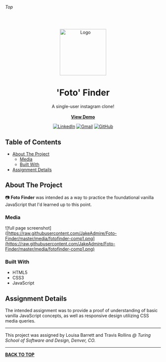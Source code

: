 ###### Top

<br />
<p align="center">
  <a href="https://github.com/JakeAdmire/Static-Composition-2">
    <img src="https://user-images.githubusercontent.com/44077214/71313511-ec345100-23f6-11ea-8111-8bd5f5a0c108.png" alt="Logo" width="150" height="150">
  </a>
  <h1 align="center">'Foto' Finder</h1>
  <p align="center">
    A single-user instagram clone!
    <br />
    <br />
    <b><a href="https://jakeadmire.github.io/Foto-Finder">View Demo</a></b>
  </p>
</p>
<div align="center">

[![LinkedIn][linkedin-shield]][linkedin-url] [![Gmail][gmail-shield]][gmail-url] [![GitHub][github-shield]][github-url]
</div>

## Table of Contents

- [About The Project](#About-The-Project)
  - [Media](#Media)
  - [Built With](#Built-With)
- [Assignment Details](#Assignment-Details)

## About The Project

:camera: **Foto Finder** was intended as a way to practice the foundational vanilla JavaScript that I'd learned up to this point.


### Media

![full page screenshot]([https://raw.githubusercontent.com/JakeAdmire/Foto-Finder/master/media/fotofinder-comp1.png](https://raw.githubusercontent.com/JakeAdmire/Foto-Finder/master/media/fotofinder-comp1.png)

### Built With

- HTML5
- CSS3 
- JavaScript

## Assignment Details

The intended assignment was to provide a proof of understanding of basic vanilla JavaScript concepts, as well as responsive design utilizing CSS media queries. 

---

This project was assigned by Louisa Barrett and Travis Rollins 
_@ Turing School of Software and Design, Denver, CO._

---

**[BACK TO TOP](#top)**

<!-- URL References  -->
[linkedin-shield]: https://img.shields.io/badge/-LinkedIn-0077b5.svg?style=for-the-badge&logo=linkedin
[linkedin-url]: https://linkedin.com/in/jakeadmire

[gmail-shield]: https://img.shields.io/badge/-Email-red.svg?style=for-the-badge&logo=gmail&logoColor=white
[gmail-url]: https://mailto:jakeadmire1@gmail.com

[github-shield]: https://img.shields.io/badge/dynamic/json?label=Follow&query=length&url=https://api.github.com/users/jakeadmire/followers&style=for-the-badge&logo=github
[github-url]: https://mailto:jakeadmire1@gmail.com
